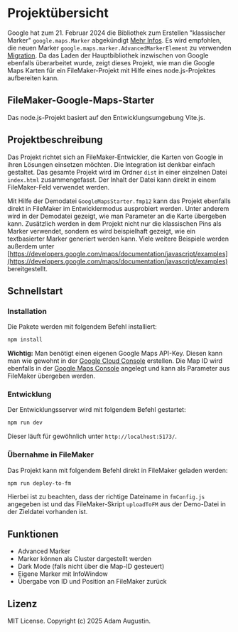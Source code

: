 # Projektübersicht

Google hat zum 21. Februar 2024 die Bibliothek zum Erstellen "klassischer Marker" `google.maps.Marker` abgekündigt [Mehr Infos](https://developers.google.com/maps/deprecations). Es wird empfohlen, die neuen Marker `google.maps.marker.AdvancedMarkerElement` zu verwenden [Migration](https://developers.google.com/maps/documentation/javascript/advanced-markers/migration). Da das Laden der Hauptbibliothek inzwischen  von Google ebenfalls überarbeitet wurde, zeigt dieses Projekt, wie man die Google Maps Karten für ein FileMaker-Projekt mit Hilfe eines node.js-Projektes aufbereiten kann.

## FileMaker-Google-Maps-Starter

Das node.js-Projekt basiert auf den Entwicklungsumgebung Vite.js.

## Projektbeschreibung

Das Projekt richtet sich an FileMaker-Entwickler, die Karten von Google in ihren Lösungen einsetzen möchten. Die Integration ist denkbar einfach gestaltet. Das gesamte Projekt wird im Ordner `dist` in einer einzelnen Datei `index.html` zusammengefasst. Der Inhalt der Datei kann direkt in einem FileMaker-Feld verwendet werden.

Mit Hilfe der Demodatei `GoogleMapsStarter.fmp12` kann das Projekt ebenfalls direkt in FileMaker im Entwicklermodus ausprobiert werden. Unter anderem wird in der Demodatei gezeigt, wie man Parameter an die Karte übergeben kann. Zusätzlich werden in dem Projekt nicht nur die klassischen Pins als Marker verwendet, sondern es wird beispielhaft gezeigt, wie ein textbasierter Marker generiert werden kann. Viele weitere Beispiele werden außerdem unter [https://developers.google.com/maps/documentation/javascript/examples](https://developers.google.com/maps/documentation/javascript/examples) bereitgestellt.

## Schnellstart

### Installation

Die Pakete werden mit folgendem Befehl installiert:

```bash
npm install
```

**Wichtig:** Man benötigt einen eigenen Google Maps API-Key. Diesen kann man wie gewohnt in der [Google Cloud Console](https://console.cloud.google.com/apis/credentials/key) erstellen. Die Map ID wird ebenfalls in der [Google Maps Console](https://console.cloud.google.com/apis/dashboard) angelegt und kann als Parameter aus FileMaker übergeben werden.

### Entwicklung

Der Entwicklungsserver wird mit folgendem Befehl gestartet:

```bash
npm run dev
```

Dieser läuft für gewöhnlich unter `http://localhost:5173/`.

### Übernahme in FileMaker

Das Projekt kann mit folgendem Befehl direkt in FileMaker geladen werden:

```bash
npm run deploy-to-fm
```

Hierbei ist zu beachten, dass der richtige Dateiname in `fmConfig.js` angegeben ist und das FileMaker-Skript `uploadToFM` aus der Demo-Datei in der Zieldatei vorhanden ist.

## Funktionen

- Advanced Marker
- Marker können als Cluster dargestellt werden
- Dark Mode (falls nicht über die Map-ID gesteuert)
- Eigene Marker mit InfoWindow
- Übergabe von ID und Position an FileMaker zurück

## Lizenz

MIT License. Copyright (c) 2025 Adam Augustin.
